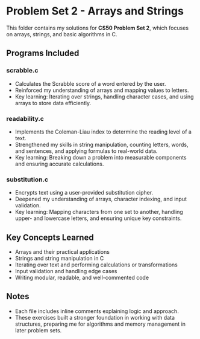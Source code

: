 # Problem Set 2 - Arrays and Strings

This folder contains my solutions for **CS50 Problem Set 2**, which focuses on arrays, strings, and basic algorithms in C.

## Programs Included

### scrabble.c
- Calculates the Scrabble score of a word entered by the user.  
- Reinforced my understanding of arrays and mapping values to letters.  
- Key learning: Iterating over strings, handling character cases, and using arrays to store data efficiently.

### readability.c
- Implements the Coleman-Liau index to determine the reading level of a text.  
- Strengthened my skills in string manipulation, counting letters, words, and sentences, and applying formulas to real-world data.  
- Key learning: Breaking down a problem into measurable components and ensuring accurate calculations.

### substitution.c
- Encrypts text using a user-provided substitution cipher.  
- Deepened my understanding of arrays, character indexing, and input validation.  
- Key learning: Mapping characters from one set to another, handling upper- and lowercase letters, and ensuring unique key constraints.

## Key Concepts Learned
- Arrays and their practical applications  
- Strings and string manipulation in C  
- Iterating over text and performing calculations or transformations  
- Input validation and handling edge cases  
- Writing modular, readable, and well-commented code

## Notes
- Each file includes inline comments explaining logic and approach.  
- These exercises built a stronger foundation in working with data structures, preparing me for algorithms and memory management in later problem sets.
